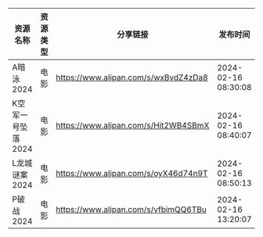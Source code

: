 | 资源名称        | 资源类型 | 分享链接                                 | 发布时间                |
| ----------- | ---- | ------------------------------------ | ------------------- |
| A暗泳2024     | 电影   | https://www.alipan.com/s/wxBvdZ4zDa8 | 2024-02-16 08:30:08 |
| K空军一号坠落2024 | 电影   | https://www.alipan.com/s/Hit2WB4SBmX | 2024-02-16 08:40:07 |
| L龙城谜案2024   | 电影   | https://www.alipan.com/s/oyX46d74n9T | 2024-02-16 08:50:13 |
| P破战2024     | 电影   | https://www.alipan.com/s/vfbimQQ6TBu | 2024-02-16 13:20:07 |
